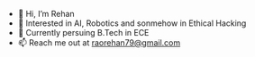 - 👋 Hi, I’m Rehan
- 👀 Interested in AI, Robotics and sonmehow in Ethical Hacking
- 🌱 Currently persuing B.Tech in ECE
- 📫 Reach me out at raorehan79@gmail.com

<!---
rehan1608/rehan1608 is a ✨ special ✨ repository because its `README.md` (this file) appears on your GitHub profile.
You can click the Preview link to take a look at your changes.
--->
